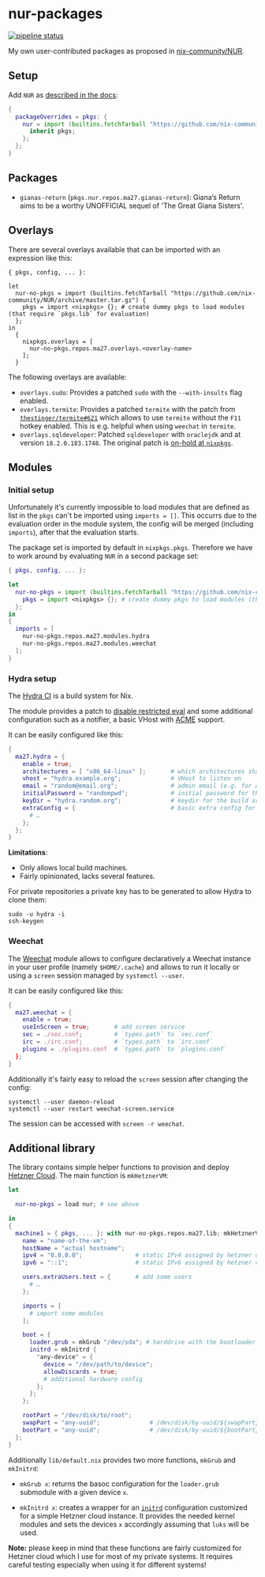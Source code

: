 # nur-packages

[![pipeline status](https://gitlab.com/Ma27/nur-packages/badges/master/pipeline.svg)](https://gitlab.com/Ma27/nur-packages/commits/master)

My own user-contributed packages as proposed in [nix-community/NUR](https://github.com/nix-community/nur).

## Setup

Add `NUR` as [described in the docs](https://github.com/nix-community/nur#how-to-use):

``` nix
{
  packageOverrides = pkgs: {
    nur = import (builtins.fetchTarball "https://github.com/nix-community/NUR/archive/master.tar.gz") {
      inherit pkgs;
    };
  };
}
```

## Packages

* `gianas-return` (`pkgs.nur.repos.ma27.gianas-return`): Giana’s Return aims to be a worthy
  UNOFFICIAL sequel of 'The Great Giana Sisters'.

## Overlays

There are several overlays available that can be imported with an expression like this:

```
{ pkgs, config, ... }:

let
  nur-no-pkgs = import (builtins.fetchTarball "https://github.com/nix-community/NUR/archive/master.tar.gz") {
    pkgs = import <nixpkgs> {}; # create dummy pkgs to load modules (that require `pkgs.lib` for evaluation)
  };
in
  {
    nixpkgs.overlays = [
      nur-no-pkgs.repos.ma27.overlays.<overlay-name>
    ];
  }
```

The following overlays are available:

* `overlays.sudo`: Provides a patched `sudo` with the `--with-insults` flag enabled.
* `overlays.termite`: Provides a patched `termite` with the patch
  from [`thestinger/termite#621`](https://github.com/thestinger/termite/pull/621) which allows to
  use `termite` without the `F11` hotkey enabled. This is e.g. helpful when using `weechat` in `termite`.
* `overlays.sqldeveloper`: Patched `sqldeveloper` with `oraclejdk` and at version `18.2.0.183.1748`. The
  original patch is [on-hold at `nixpkgs`](https://github.com/NixOS/nixpkgs/pull/44624).

## Modules

### Initial setup

Unfortunately it's currently impossible to load modules that are defined as list in the `pkgs`
can't be imported using `imports = []`. This occurrs due to the evaluation order in the module system,
the config will be merged (including `imports`), after that the evaluation starts.

The package set is imported by default in `nixpkgs.pkgs`. Therefore we have to work around by evaluating `NUR`
in a second package set:

``` nix
{ pkgs, config, ... }:

let
  nur-no-pkgs = import (builtins.fetchTarball "https://github.com/nix-community/NUR/archive/master.tar.gz") {
    pkgs = import <nixpkgs> {}; # create dummy pkgs to load modules (that require `pkgs.lib` for evaluation)
  };
in
{
  imports = [
    nur-no-pkgs.repos.ma27.modules.hydra
    nur-no-pkgs.repos.ma27.modules.weechat
  ];
}
```

### Hydra setup

The [Hydra CI](https://nixos.org/hydra/) is a build system for Nix.

The module provides a patch to [disable restricted eval](https://github.com/NixOS/hydra/issues/531) and some additional configuration
such as a notifier, a basic VHost with [ACME](https://letsencrypt.org/docs/client-options/) support.

It can be easily configured like this:

``` nix
{
  ma27.hydra = {
    enable = true;
    architectures = [ "x86_64-linux" ];       # which architectures shall be supported
    vhost = "hydra.example.org";              # VHost to listen on
    email = "random@email.org";               # admin email (e.g. for ACME cert)
    initialPassword = "randompwd";            # initial password for the admin account
    keyDir = "hydra.random.org";              # keydir for the build artifacts (also used for the binary cache name), lives in `/etc/nix/${keyDir}`
    extraConfig = {                           # basic extra config for `services.hydra` from nixpkgs
      # …
    };
  };
}
```

**Limitations**:

* Only allows local build machines.
* Fairly opinionated, lacks several features.

For private repositories a private key has to be generated to allow
Hydra to clone them:

```
sudo -u hydra -i
ssh-keygen
```

### Weechat

The [Weechat](https://weechat.org/) module allows to configure declaratively a Weechat instance in your user profile (namely `$HOME/.cache`)
and allows to run it locally or using a `screen` session managed by `systemctl --user`.

It can be easily configured like this:

``` nix
{
  ma27.weechat = {
    enable = true;
    useInScreen = true;       # add screen service
    sec = ./sec.conf;         # `types.path` to `sec.conf`
    irc = ./irc.conf;         # `types.path` to `irc.conf`
    plugins = ./plugins.conf  # `types.path` to `plugins.conf`
  };
}
```

Additionally it's fairly easy to reload the `screen` session after changing the config:

```
systemctl --user daemon-reload
systemctl --user restart weechat-screen.service
```

The session can be accessed with `screen -r weechat`.

## Additional library

The library contains simple helper functions to provision and deploy [Hetzner Cloud](https://www.hetzner.com/cloud).
The main function is `mkHetznerVM`:

``` nix
let

  nur-no-pkgs = load nur; # see above

in
{
  machine1 = { pkgs, ... }: with nur-no-pkgs.repos.ma27.lib; mkHetznerVM {
    name = "name-of-the-vm";
    hostName = "actual hostname";
    ipv4 = "0.0.0.0";               # static IPv4 assigned by hetzner cloud
    ipv6 = "::1";                   # static IPv6 assigned by hetzner cloud

    users.extraUsers.test = {       # add some users
      # …
    };

    imports = [
      # import some modules
    ];

    boot = {
      loader.grub = mkGrub "/dev/sda"; # harddrive with the bootloader
      initrd = mkInitrd {
        "any-device" = {
          device = "/dev/path/to/device";
          allowDiscards = true;
          # additional hardware config
        };
      };
    };

    rootPart = "/dev/disk/to/root";
    swapPart = "any-uuid";              # /dev/disk/by-uuid/${swapPart}
    bootPart = "any-uuid";              # /dev/disk/by-uuid/${bootPart}
  };
}
```

Additionally `lib/default.nix` provides two more functions, `mkGrub` and `mkInitrd`:

* `mkGrub x`: returns the basoc configuration for the `loader.grub` submodule
  with a given device `x`.

* `mkInitrd x`: creates a wrapper for an [`initrd`](https://wiki.debian.org/Initrd) configuration
  customized for a simple Hetzner cloud instance. It provides the needed kernel modules and
  sets the devices `x` accordingly assuming that `luks` will be used.

**Note:** please keep in mind that these functions are fairly customized for Hetzner cloud which
I use for most of my private systems. It requires careful testing especially when using it for
different systems!
